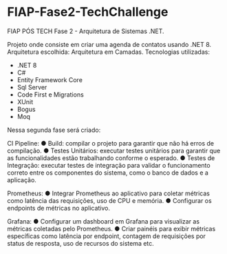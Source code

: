 # FIAP-Fase2-TechChallenge
FIAP PÓS TECH
Fase 2 - Arquitetura de Sistemas .NET. 

Projeto onde consiste em criar uma agenda de contatos usando .NET 8.
Arquitetura escolhida: Arquitetura em Camadas.
Tecnologias utilizadas:
  - .NET 8
  - C#
  - Entity Framework Core
  - Sql Server
  - Code First e Migrations
  - XUnit
  - Bogus
  - Moq

Nessa segunda fase será criado:

CI Pipeline:
● Build: compilar o projeto para garantir que não há erros de compilação.
● Testes Unitários: executar testes unitários para garantir que as 
funcionalidades estão trabalhando conforme o esperado.
● Testes de Integração: executar testes de integração para validar o 
funcionamento correto entre os componentes do sistema, como o banco 
de dados e a aplicação.

Prometheus:
● Integrar Prometheus ao aplicativo para coletar métricas como latência das 
requisições, uso de CPU e memória.
● Configurar os endpoints de métricas no aplicativo.

Grafana:
● Configurar um dashboard em Grafana para visualizar as métricas 
coletadas pelo Prometheus.
● Criar painéis para exibir métricas específicas como latência por endpoint, 
contagem de requisições por status de resposta, uso de recursos do 
sistema etc.
